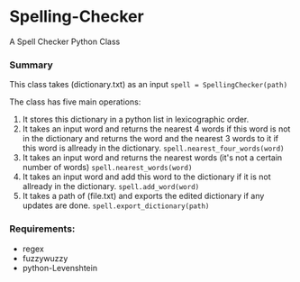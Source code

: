 # Spelling-Checker
A Spell Checker Python Class

### Summary
This class takes (dictionary.txt) as an input
  `spell = SpellingChecker(path)`

The class has five main operations:
1. It stores this dictionary in a python list in lexicographic order.
2. It takes an input word and returns the nearest 4 words if this word is not in the dictionary and returns the word and the nearest 3 words to it if this word is allready in the dictionary.
   `spell.nearest_four_words(word)`
3. It takes an input word and returns the nearest words (it's not a certain number of words)
  `spell.nearest_words(word)`
4. It takes an input word and add this word to the dictionary if it is not allready in the dictionary.
  `spell.add_word(word)`
5. It takes a path of (file.txt) and exports the edited dictionary if any updates are done.
    `spell.export_dictionary(path)`

### Requirements:
* regex
* fuzzywuzzy
* python-Levenshtein
